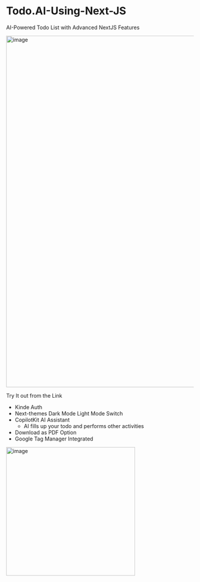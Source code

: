 # Todo.AI-Using-Next-JS
AI-Powered Todo List with Advanced NextJS Features

<img width="946" alt="image" src="https://github.com/mainak0907/Todo.AI-Using-Next-JS/assets/88925745/8c24c922-bb94-4ed0-b090-134c5ee772cb">

Try It out from the Link

- Kinde Auth
- Next-themes Dark Mode Light Mode Switch
- CopilotKit AI Assistant
  - AI fills up your todo and performs other activities
- Download as PDF Option
- Google Tag Manager Integrated

<img width="346" alt="image" src="https://github.com/mainak0907/Todo.AI-Using-Next-JS/assets/88925745/4de785fe-c442-4a9e-92fd-038833d1431d">

